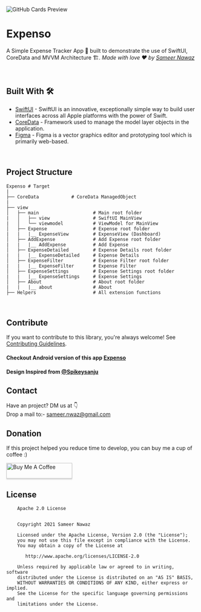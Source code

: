 ![GitHub Cards Preview](https://github.com/sameersyd/Expenso/blob/main/art/EXPENSO_COVER.png?raw=true)

# Expenso
A Simple Expense Tracker App 📱 built to demonstrate the use of SwiftUI, CoreData and MVVM Architecture 🏗. *Made with love ❤️ by [Sameer Nawaz](https://github.com/sameersyd)*

<br />

## Built With 🛠
- [SwiftUI](https://developer.apple.com/documentation/swiftui/) - SwiftUI is an innovative, exceptionally simple way to build user interfaces across all Apple platforms with the power of Swift.
- [CoreData](https://developer.apple.com/documentation/coredata) - Framework used to manage the model layer objects in the application.
- [Figma](https://figma.com/) - Figma is a vector graphics editor and prototyping tool which is primarily web-based.

<br />

## Project Structure
    
    Expenso # Target
    |
    ├── CoreData            # CoreData ManagedObject
    |
    ├── view
    │   ├── main                    # Main root folder
    |   │   ├── view                # SwiftUI MainView
    |   │   └── viewmodel           # ViewModel for MainView
    │   ├── Expense                 # Expense root folder
    |   |   |__ ExpenseView         # ExpenseView (Dashboard)
    │   ├── AddExpense              # Add Expense root folder
    |   |   |__ AddExpense          # Add Expense
    │   ├── ExpenseDetailed         # Expense Details root folder
    |   |   |__ ExpenseDetailed     # Expense Details
    │   ├── ExpenseFilter           # Expense Filter root folder
    |   |   |__ ExpenseFilter       # Expense Filter
    │   ├── ExpenseSettings         # Expense Settings root folder
    |   |   |__ ExpenseSettings     # Expense Settings
    │   ├── About                   # About root folder
    |   |   |__ about               # About
    ├── Helpers                     # All extension functions


<br />

## Contribute
If you want to contribute to this library, you're always welcome!
See [Contributing Guidelines](https://github.com/sameersyd/Expenso/blob/main/CONTRIBUTION.md). 


#### Checkout Android version of this app <a href="https://github.com/Spikeysanju/Expenso">Expenso</a>
#### Design Inspired from <a href="https://github.com/Spikeysanju">@Spikeysanju</a>

## Contact
Have an project? DM us at 👇
<br />
Drop a mail to:- sameer.nwaz@gmail.com


## Donation
If this project helped you reduce time to develop, you can buy me a cup of coffee :) 

<a href="https://www.buymeacoffee.com/sameersyd" target="_blank"><img src="https://www.buymeacoffee.com/assets/img/custom_images/orange_img.png" alt="Buy Me A Coffee" style="height: 41px !important;width: 174px !important;box-shadow: 0px 3px 2px 0px rgba(190, 190, 190, 0.5) !important;-webkit-box-shadow: 0px 3px 2px 0px rgba(190, 190, 190, 0.5) !important;" ></a>

## License
```
    Apache 2.0 License


    Copyright 2021 Sameer Nawaz

    Licensed under the Apache License, Version 2.0 (the "License");
    you may not use this file except in compliance with the License.
    You may obtain a copy of the License at

       http://www.apache.org/licenses/LICENSE-2.0

    Unless required by applicable law or agreed to in writing, software
    distributed under the License is distributed on an "AS IS" BASIS,
    WITHOUT WARRANTIES OR CONDITIONS OF ANY KIND, either express or implied.
    See the License for the specific language governing permissions and
    limitations under the License.

```
